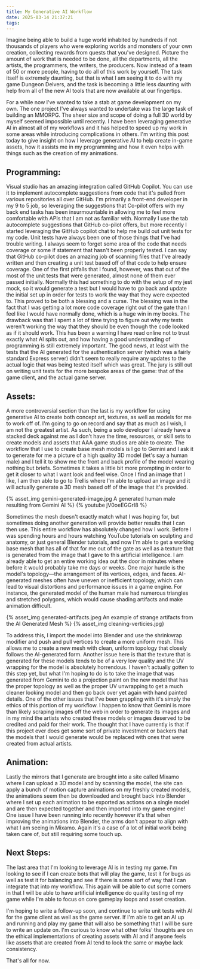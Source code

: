 ```yaml
---
title: My Generative AI Workflow
date: 2025-03-14 21:37:21
tags:
---
```


Imagine being able to build a huge world inhabited by hundreds if not thousands of players who were exploring worlds and monsters of your own creation, collecting rewards from quests that you've designed. Picture the amount of work that is needed to be done, all the departments, all the artists, the programmers, the writers, the producers. Now instead of a team of 50 or more people, having to do all of this work by yourself. The task itself is extremely daunting, but that is what I am seeing it to do with my game Dungeon Delvers, and the task is becoming a little less daunting with help from all of the new AI tools that are now available at our fingertips.

For a while now I've wanted to take a stab at game development on my own. The one project I've always wanted to undertake was the large task of building an MMORPG. The sheer size and scope of doing a full 3D world by myself seemed impossible until recently. I have been leveraging generative AI in almost all of my workflows and it has helped to speed up my work in some areas while introducing complications in others. I'm writing this post today to give insight on how I leverage generative AI to help create in-game assets, how it assists me in my programming and how it even helps with things such as the creation of my animations.

## Programming:

Visual studio has an amazing integration called GitHub Copilot. You can use it to implement autocomplete suggestions from code that it's pulled from various repositories all over GitHub. I'm primarily a front-end developer in my 9 to 5 job, so leveraging the suggestions that Co-pilot offers with my back end tasks has been insurmountable in allowing me to feel more comfortable with APIs that I am not as familiar with. Normally I use the tab autocomplete suggestions that GitHub co-pilot offers, but more recently I started leveraging the GitHub copilot chat to help me build out unit tests for my code. Unit tests have always been one of those things that I've had trouble writing. I always seem to forget some area of the code that needs coverage or some if statement that hasn't been properly tested. I can say that GitHub co-pilot does an amazing job of scanning files that I've already written and then creating a unit test based off of that code to help ensure coverage. One of the first pitfalls that I found, however, was that out of the most of the unit tests that were generated, almost none of them ever passed initially. Normally this had something to do with the setup of my jest mock, so it would generate a test but I would have to go back and update the initial set up in order for tests to work the way that they were expected to. This proved to be both a blessing and a curse. The blessing was in the fact that I was getting a lot more code coverage right out of the gate than I feel like I would have normally done, which is a huge win in my books. The drawback was that I spent a lot of time trying to figure out why my tests weren't working the way that they should be even though the code looked as if it should work. This has been a warning I have read online not to trust exactly what AI spits out, and how having a good understanding of programming is still extremely important. The good news, at least with the tests that the AI generated for the authentication server (which was a fairly standard Express server) didn't seem to really require any updates to the actual logic that was being tested itself which was great. The jury is still out on writing unit tests for the more bespoke areas of the game: that of the game client, and the actual game server.

## Assets:

A more controversial section than the last is my workflow for using generative AI to create both concept art, textures, as well as models for me to work off of. I'm going to go on record and say that as much as I wish, I am not the greatest artist. As such, being a solo developer I already have a stacked deck against me as I don't have the time, resources, or skill sets to create models and assets that AAA game studios are able to create. The workflow that I use to create base mesh models is I go to Gemini and I ask it to generate for me a picture of a high quality 3D model (let's say a human male) and I tell it to show me the front and back profile of the model wearing nothing but briefs. Sometimes it takes a little bit more prompting in order to get it closer to what I want look and feel wise. Once I find an image that I like, I am then able to go to Trellis where I'm able to upload an image and it will actually generate a 3D mesh based off of the image that it's provided.

{% asset_img gemini-generated-image.jpg A generated human male resulting from Gemini AI %}
{% youtube jV0oeEGGrI8 %}

Sometimes the mesh doesn't exactly match what I was hoping for, but sometimes doing another generation will provide better results that I can then use. This entire workflow has absolutely changed how I work. Before I was spending hours and hours watching YouTube tutorials on sculpting and anatomy, or just general Blender tutorials, and now I'm able to get a working base mesh that has all of that for me out of the gate as well as a texture that is generated from the image that I gave to this artificial intelligence. I am already able to get an entire working idea out the door in minutes where before it would probably take me days or weeks. One major hurdle is the model's topology—the arrangement of its vertices, edges, and faces. AI-generated meshes often have uneven or inefficient topology, which can lead to visual distortions and performance issues in a game engine. For instance, the generated model of the human male had numerous triangles and stretched polygons, which would cause shading artifacts and make animation difficult.

{% asset_img generated-artifacts.jpeg An example of strange artifacts from the AI Generated Mesh %}
{% asset_img cleaning-verticies.jpg}

To address this, I import the model into Blender and use the shrinkwrap modifier and push and pull vertices to create a more uniform mesh. This allows me to create a new mesh with clean, uniform topology that closely follows the AI-generated form. Another issue here is that the texture that is generated for these models tends to be of a very low quality and the UV wrapping for the model is absolutely horrendous. I haven't actually gotten to this step yet, but what I'm hoping to do is to take the image that was generated from Gemini to do a projection paint on the new model that has the proper topology as well as the proper UV unwrapping to get a much cleaner looking model and then go back over yet again with hand painted details. One of the other issues that I've been grappling with it's simply the ethics of this portion of my workflow. I happen to know that Gemini is more than likely scraping images off the web in order to generate its images and in my mind the artists who created these models or images deserved to be credited and paid for their work. The thought that I have currently is that if this project ever does get some sort of private investment or backers that the models that I would generate would be replaced with ones that were created from actual artists.

## Animation:

Lastly the mirrors that I generate are brought into a site called Mixamo where I can upload a 3D model and by scanning the model, the site can apply a bunch of motion capture animations on my freshly created models, the animations seem then be downloaded and brought back into Blender where I set up each animation to be exported as actions on a single model and are then expected together and then imported into my game engine! One issue I have been running into recently however it's that when improving the animations into Blender, the arms don't appear to align with what I am seeing in Mixamo. Again it's a case of a lot of initial work being taken care of, but still requiring some touch up.

## Next Steps:

The last area that I'm looking to leverage AI is in testing my game. I'm looking to see if I can create bots that will play the game, test it for bugs as well as test it for balancing and see if there is some sort of way that I can integrate that into my workflow. This again will be able to cut some corners in that I will be able to have artificial intelligence do quality testing of my game while I'm able to focus on core gameplay loops and asset creation.

I'm hoping to write a follow-up soon, and continue to write unit tests with AI for the game client as well as the game server. If I'm able to get an AI up and running and play my game that will also be something that I will be sure to write an update on. I'm curious to know what other folks' thoughts are on the ethical implementations of creating assets with AI and if anyone feels like assets that are created from AI tend to look the same or maybe lack consistency.

That's all for now.

